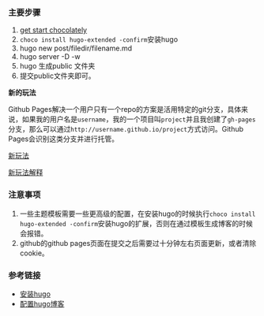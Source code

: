 ### 主要步骤

1. [get start chocolately](https://chocolatey.org/install)
2. ``choco install hugo-extended -confirm``安装hugo
3. hugo new post/filedir/filename.md
4. hugo server -D -w
5. hugo  生成public 文件夹
6. 提交public文件夹即可。

**新的玩法**

Github Pages解决一个用户只有一个repo的方案是活用特定的git分支，具体来说，如果我的用户名是`username`，我的一个项目叫`project`并且我创建了`gh-pages`分支，那么可以通过`http://username.github.io/project`方式访问。Github Pages会识别这类分支并进行托管。

[新玩法](https://blog.voidmain.guru/posts/2019-07-01-blog-with-hugo/)

[新玩法解释](https://zhuanlan.zhihu.com/p/37752930)

### 注意事项

1. 一些主题模板需要一些更高级的配置，在安装hugo的时候执行`choco install hugo-extended -confirm`安装hugo的扩展，否则在通过模板生成博客的时候会报错。
2. github的github pages页面在提交之后需要过十分钟左右页面更新，或者清除cookie。

### 参考链接

* [安装hugo](https://gohugo.io/getting-started/installing)
* [配置hugo博客](https://github.com/xianmin/hugo-theme-jane/blob/master/README-zh.md)